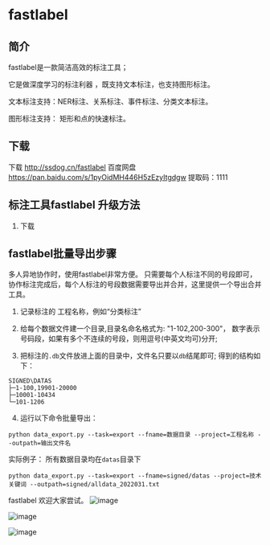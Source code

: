 # fastlabel 

## 简介
fastlabel是一款简洁高效的标注工具；

它是做深度学习的标注利器 ，既支持文本标注，也支持图形标注。  

文本标注支持：NER标注、关系标注、事件标注、分类文本标注。

图形标注支持： 矩形和点的快速标注。


## 下载

下载 http://ssdog.cn/fastlabel
百度网盘 
https://pan.baidu.com/s/1pyOidMH446H5zEzyItgdgw 提取码：1111




## 标注工具fastlabel 升级方法 

1. 下载


## fastlabel批量导出步骤 

多人异地协作时，使用fastlabel非常方便。 只需要每个人标注不同的号段即可，协作标注完成后，每个人标注的号段数据需要导出并合并，这里提供一个导出合并工具。

1. 记录标注的 工程名称，例如“分类标注”

2. 给每个数据文件建一个目录,目录名命名格式为: "1-102,200-300"，
   数字表示号码段，如果有多个不连续的号段，则用逗号(中英文均可)分开; 
	
3. 把标注的`.db`文件放进上面的目录中，文件名只要以`db`结尾即可; 
 得到的结构如下：

```
SIGNED\DATAS
├─1-100,19901-20000
├─10001-10434
└─101-1206
```

4. 运行以下命令批量导出：

```
python data_export.py --task=export --fname=数据目录 --project=工程名称 --outpath=输出文件名
```

实际例子： 所有数据目录均在`datas`目录下
```
python data_export.py --task=export --fname=signed/datas --project=技术关键词 --outpath=signed/alldata_2022031.txt 

```




fastlabel 欢迎大家尝试。
![image](https://user-images.githubusercontent.com/14295852/116810356-eb2c3b80-ab75-11eb-8284-9653c797017f.png)

![image](https://user-images.githubusercontent.com/14295852/116810362-f2ebe000-ab75-11eb-9cb5-369441223170.png)


![image](https://user-images.githubusercontent.com/14295852/116810366-f97a5780-ab75-11eb-9ea8-5681e97daa83.png)